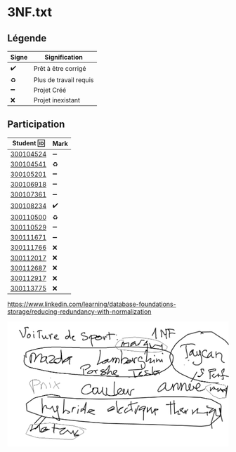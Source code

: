 # 3NF.txt

## Légende

| Signe              | Signification                 |
|--------------------|-------------------------------|
| :heavy_check_mark: | Prêt à être corrigé           |
| :recycle:          | Plus de travail requis        |
| :heavy_minus_sign: | Projet Créé                   |
| :x:                | Projet inexistant             |


## Participation


| Student :id:               | Mark                          |
|----------------------------|-------------------------------|
| [300104524](300104524.txt) | :heavy_minus_sign: |
| [300104541](300104541.txt) | :recycle: |
| [300105201](300105201.txt) | :heavy_minus_sign: |
| [300106918](300106918.txt) | :heavy_minus_sign: |
| [300107361](300107361.txt) | :heavy_minus_sign: |
| [300108234](300108234.txt) | :heavy_check_mark: |
| [300110500](300110500.txt) | :recycle:                           |
| [300110529](300110529.txt) | :heavy_minus_sign: |
| [300111671](300111671.txt) | :heavy_minus_sign: |
| [300111766](300111766.txt) | :x:                           |
| [300112017](300112017.txt) | :x:                           |
| [300112687](300112687.txt) | :x:                           |
| [300112917](300112917.txt) | :x: |
| [300113775](300113775.txt) | :x: |


https://www.linkedin.com/learning/database-foundations-storage/reducing-redundancy-with-normalization

![image](images/Voiture-NF.png)
